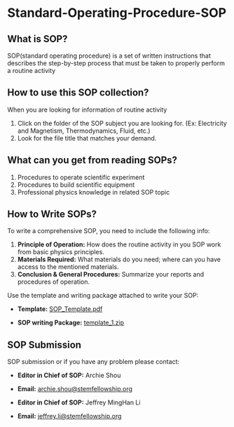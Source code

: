# Standard-Operating-Procedure-SOP
## What is SOP?
  SOP(standard operating procedure) is a set of written instructions that describes the step-by-step process that must be taken to properly perform a routine activity

## How to use this SOP collection?
  When you are looking for information of routine activity
  1. Click on the folder of the SOP subject you are looking for. (Ex: Electricity and Magnetism, Thermodynamics, Fluid, etc.)
  2. Look for the file title that matches your demand.
  
## What can you get from reading SOPs?
  1. Procedures to operate scientific experiment
  2. Procedures to build scientific equipment
  3. Professional physics knowledge in related SOP topic
  
## How to Write SOPs?
  To write a comprehensive SOP, you need to include the following info:
1. **Principle of Operation:** How does the routine activity in you SOP work from basic physics principles.
2. **Materials Required:** What materials do you need; where can you have access to the mentioned materials.
3. **Conclusion & General Procedures:** Summarize your reports and procedures of operation.

Use the template and writing package attached to write your SOP:

 * **Template:** [SOP_Template.pdf](https://github.com/CAYPTSOP/Standard-Operating-Procedure-SOP-/files/9610228/SOP_Template.pdf)

 * **SOP writing Package:** [template_1.zip](https://github.com/CAYPTSOP/Standard-Operating-Procedure-SOP-/files/9610240/template_1.zip)
 
 ## SOP Submission
SOP submission or if you have any problem please contact:

* **Editor in Chief of SOP:** Archie Shou

* **Email:** archie.shou@stemfellowship.org

* **Editor in Chief of SOP:** Jeffrey MingHan Li

* **Email:** jeffrey.li@stemfellowship.org


 
